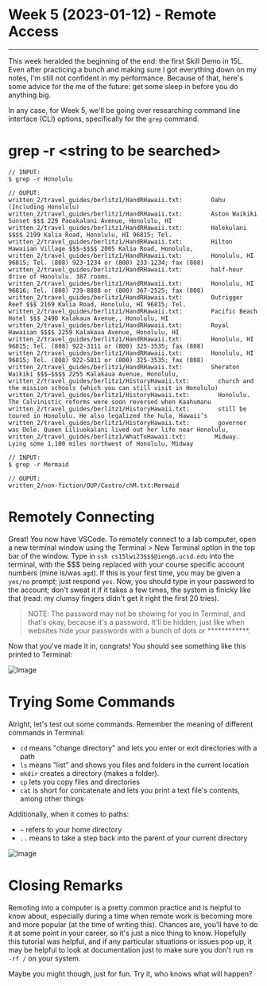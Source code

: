 # Week 5 (2023-01-12) - Remote Access

---


This week heralded the beginning of the end: the first Skill Demo in 15L. Even after practicing a bunch and making sure I got everything down on my notes, I'm still not confident in my performance. Because of that, here's some advice for the me of the future: get some sleep in before you do anything big.

In any case, for Week 5, we'll be going over researching command line interface (CLI) options, specifically for the `grep` command.

# grep -r \<string to be searched\>

```
// INPUT:
$ grep -r Honolulu

// OUPUT:
written_2/travel_guides/berlitz1/HandRHawaii.txt:        Oahu (Including Honolulu)
written_2/travel_guides/berlitz1/HandRHawaii.txt:        Aston Waikiki Sunset $$$ 229 Paoakalani Avenue, Honolulu, HI
written_2/travel_guides/berlitz1/HandRHawaii.txt:        Halekulani $$$$ 2199 Kalia Road, Honolulu, HI 96815; Tel.
written_2/travel_guides/berlitz1/HandRHawaii.txt:        Hilton Hawaiian Village $$$–$$$$ 2005 Kalia Road, Honolulu,
written_2/travel_guides/berlitz1/HandRHawaii.txt:        Honolulu, HI 96815; Tel. (808) 923-1234 or (800) 233-1234; fax (808)
written_2/travel_guides/berlitz1/HandRHawaii.txt:        half-hour drive of Honolulu. 387 rooms.
written_2/travel_guides/berlitz1/HandRHawaii.txt:        Honolulu, HI 96816; Tel. (808) 739-8888 or (800) 367-2525; fax (808)
written_2/travel_guides/berlitz1/HandRHawaii.txt:        Outrigger Reef $$$ 2169 Kalia Road, Honolulu, HI 96815; Tel.
written_2/travel_guides/berlitz1/HandRHawaii.txt:        Pacific Beach Hotel $$$ 2490 Kalakaua Avenue,, Honolulu, HI
written_2/travel_guides/berlitz1/HandRHawaii.txt:        Royal Hawaiian $$$$ 2259 Kalakaua Avenue, Honolulu, HI
written_2/travel_guides/berlitz1/HandRHawaii.txt:        Honolulu, HI 96815; Tel. (808) 922-3111 or (800) 325-3535; fax (808)
written_2/travel_guides/berlitz1/HandRHawaii.txt:        Honolulu, HI 96815; Tel. (808) 922-5811 or (800) 325-3535; fax (808)
written_2/travel_guides/berlitz1/HandRHawaii.txt:        Sheraton Waikiki $$$–$$$$ 2255 Kalakaua Avenue, Honolulu,
written_2/travel_guides/berlitz1/HistoryHawaii.txt:        church and the mission schools (which you can still visit in Honolulu)
written_2/travel_guides/berlitz1/HistoryHawaii.txt:        Honolulu. The Calvinistic reforms were soon reversed when Kaahumanu
written_2/travel_guides/berlitz1/HistoryHawaii.txt:        still be toured in Honolulu. He also legalized the hula, Hawaii’s
written_2/travel_guides/berlitz1/HistoryHawaii.txt:        governor was Dole. Queen Liliuokalani lived out her life near Honolulu,
written_2/travel_guides/berlitz1/WhatToHawaii.txt:        Midway. Lying some 1,100 miles northwest of Honolulu, Midway
```

```
// INPUT:
$ grep -r Mermaid

// OUPUT:
written_2/non-fiction/OUP/Castro/chM.txt:Mermaid 
```

# Remotely Connecting

Great! You now have VSCode. To remotely connect to a lab computer, open a new terminal window using the Terminal > New Terminal option in the top bar of the window. Type in `ssh cs15lwi23$$$@ieng6.ucsd.edu` into the terminal, with the $$$ being replaced with your course specific account numbers (mine is/was `agd`). If this is your first time, you may be given a `yes/no` prompt; just respond `yes`. Now, you should type in your password to the account; don't sweat it if it takes a few times, the system is finicky like that (read: my clumsy fingers didn't get it right the first 20 tries). 

> NOTE: The password may not be showing for you in Terminal, and that's okay, because it's a password. It'll be hidden, just like when websites hide your passwords with a bunch of dots or \*\*\*\*\*\*\*\*\*\*\*\*.

Now that you've made it in, congrats! You should see something like this printed to Terminal:

![Image](images/wk1/terminal.png)

# Trying Some Commands

Alright, let's test out some commands. Remember the meaning of different commands in Terminal: 

* `cd` means "change directory" and lets you enter or exit directories with a path 
* `ls` means "list" and shows you files and folders in the current location
* `mkdir` creates a directory (makes a folder).
* `cp` lets you copy files and directories
* `cat` is short for concatenate and lets you print a text file's contents, among other things

Additionally, when it comes to paths:

* `~` refers to your home directory
* `..` means to take a step back into the parent of your current directory

![Image](images/wk1/commandsexample.png)

# Closing Remarks

Remoting into a computer is a pretty common practice and is helpful to know about, especially during a time when remote work is becoming more and more popular (at the time of writing this). Chances are, you'll have to do it at some point in your career, so it's just a nice thing to know. Hopefully this tutorial was helpful, and if any particular situations or issues pop up, it may be helpful to look at documentation just to make sure you don't run `rm -rf /` on your system.

Maybe you might though, just for fun. Try it, who knows what will happen?
